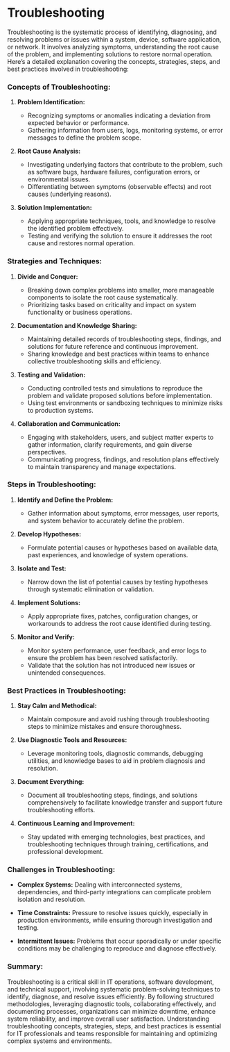 # Troubleshooting
Troubleshooting is the systematic process of identifying, diagnosing, and resolving problems or issues within a system, device, software application, or network. It involves analyzing symptoms, understanding the root cause of the problem, and implementing solutions to restore normal operation. Here’s a detailed explanation covering the concepts, strategies, steps, and best practices involved in troubleshooting:

### Concepts of Troubleshooting:

1. **Problem Identification:**
   - Recognizing symptoms or anomalies indicating a deviation from expected behavior or performance.
   - Gathering information from users, logs, monitoring systems, or error messages to define the problem scope.

2. **Root Cause Analysis:**
   - Investigating underlying factors that contribute to the problem, such as software bugs, hardware failures, configuration errors, or environmental issues.
   - Differentiating between symptoms (observable effects) and root causes (underlying reasons).

3. **Solution Implementation:**
   - Applying appropriate techniques, tools, and knowledge to resolve the identified problem effectively.
   - Testing and verifying the solution to ensure it addresses the root cause and restores normal operation.

### Strategies and Techniques:

1. **Divide and Conquer:**
   - Breaking down complex problems into smaller, more manageable components to isolate the root cause systematically.
   - Prioritizing tasks based on criticality and impact on system functionality or business operations.

2. **Documentation and Knowledge Sharing:**
   - Maintaining detailed records of troubleshooting steps, findings, and solutions for future reference and continuous improvement.
   - Sharing knowledge and best practices within teams to enhance collective troubleshooting skills and efficiency.

3. **Testing and Validation:**
   - Conducting controlled tests and simulations to reproduce the problem and validate proposed solutions before implementation.
   - Using test environments or sandboxing techniques to minimize risks to production systems.

4. **Collaboration and Communication:**
   - Engaging with stakeholders, users, and subject matter experts to gather information, clarify requirements, and gain diverse perspectives.
   - Communicating progress, findings, and resolution plans effectively to maintain transparency and manage expectations.

### Steps in Troubleshooting:

1. **Identify and Define the Problem:**
   - Gather information about symptoms, error messages, user reports, and system behavior to accurately define the problem.

2. **Develop Hypotheses:**
   - Formulate potential causes or hypotheses based on available data, past experiences, and knowledge of system operations.

3. **Isolate and Test:**
   - Narrow down the list of potential causes by testing hypotheses through systematic elimination or validation.

4. **Implement Solutions:**
   - Apply appropriate fixes, patches, configuration changes, or workarounds to address the root cause identified during testing.

5. **Monitor and Verify:**
   - Monitor system performance, user feedback, and error logs to ensure the problem has been resolved satisfactorily.
   - Validate that the solution has not introduced new issues or unintended consequences.

### Best Practices in Troubleshooting:

1. **Stay Calm and Methodical:**
   - Maintain composure and avoid rushing through troubleshooting steps to minimize mistakes and ensure thoroughness.

2. **Use Diagnostic Tools and Resources:**
   - Leverage monitoring tools, diagnostic commands, debugging utilities, and knowledge bases to aid in problem diagnosis and resolution.

3. **Document Everything:**
   - Document all troubleshooting steps, findings, and solutions comprehensively to facilitate knowledge transfer and support future troubleshooting efforts.

4. **Continuous Learning and Improvement:**
   - Stay updated with emerging technologies, best practices, and troubleshooting techniques through training, certifications, and professional development.

### Challenges in Troubleshooting:

- **Complex Systems:** Dealing with interconnected systems, dependencies, and third-party integrations can complicate problem isolation and resolution.
  
- **Time Constraints:** Pressure to resolve issues quickly, especially in production environments, while ensuring thorough investigation and testing.
  
- **Intermittent Issues:** Problems that occur sporadically or under specific conditions may be challenging to reproduce and diagnose effectively.

### Summary:

Troubleshooting is a critical skill in IT operations, software development, and technical support, involving systematic problem-solving techniques to identify, diagnose, and resolve issues efficiently. By following structured methodologies, leveraging diagnostic tools, collaborating effectively, and documenting processes, organizations can minimize downtime, enhance system reliability, and improve overall user satisfaction. Understanding troubleshooting concepts, strategies, steps, and best practices is essential for IT professionals and teams responsible for maintaining and optimizing complex systems and environments.

